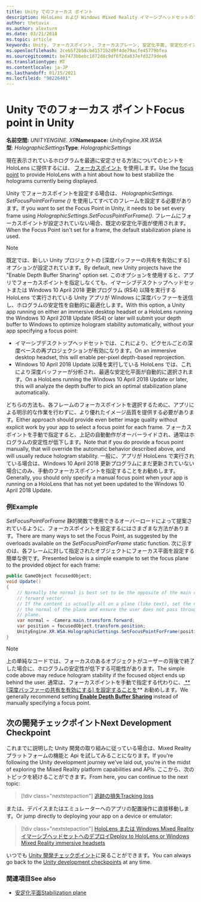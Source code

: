 ```yaml
---
title: Unity でのフォーカス ポイント
description: HoloLens および Windows Mixed Reality イマーシブヘッドセットのフォーカスポイントを設定して、Unity でのホログラムの安定性を手動で調整する方法について説明します。
author: thetuvix
ms.author: alexturn
ms.date: 03/21/2018
ms.topic: article
keywords: Unity, フォーカスポイント, フォーカスプレーン, 安定化平面, 安定化ポイント, reprojection, LSR, 深度バッファー, mixed reality ヘッドセット, windows mixed reality ヘッドセット, 仮想現実ヘッドセット
ms.openlocfilehash: 2ceb5f2b58cbd1571b2d9f4de79acfe45779bfea
ms.sourcegitcommit: be7473bbebc1872d8c9df6f2da837efd3279dee6
ms.translationtype: MT
ms.contentlocale: ja-JP
ms.lasthandoff: 01/15/2021
ms.locfileid: "98226401"
---
```

# <a name="focus-point-in-unity"></a><span data-ttu-id="b6c9b-104">Unity でのフォーカス ポイント</span><span class="sxs-lookup"><span data-stu-id="b6c9b-104">Focus point in Unity</span></span>

<span data-ttu-id="b6c9b-105">**名前空間:** *UNITYENGINE. XR*</span><span class="sxs-lookup"><span data-stu-id="b6c9b-105">**Namespace:** *UnityEngine.XR.WSA*</span></span><br>
<span data-ttu-id="b6c9b-106">**型**: *HolographicSettings*</span><span class="sxs-lookup"><span data-stu-id="b6c9b-106">**Type**: *HolographicSettings*</span></span>

<span data-ttu-id="b6c9b-107">現在表示されているホログラムを最適に安定させる方法についてのヒントを HoloLens に提供するには、 [フォーカスポイント](../platform-capabilities-and-apis/hologram-stability.md#reprojection) を使用します。</span><span class="sxs-lookup"><span data-stu-id="b6c9b-107">Use the [focus point](../platform-capabilities-and-apis/hologram-stability.md#reprojection) to provide HoloLens with a hint about how to best stabilize the holograms currently being displayed.</span></span>

<span data-ttu-id="b6c9b-108">Unity でフォーカスポイントを設定する場合は、 *HolographicSettings. SetFocusPointForFrame ()* を使用してすべてのフレームを設定する必要があります。</span><span class="sxs-lookup"><span data-stu-id="b6c9b-108">If you want to set the Focus Point in Unity, it needs to be set every frame using *HolographicSettings.SetFocusPointForFrame()*.</span></span> <span data-ttu-id="b6c9b-109">フレームにフォーカスポイントが設定されていない場合、既定の安定化平面が使用されます。</span><span class="sxs-lookup"><span data-stu-id="b6c9b-109">When the Focus Point isn't set for a frame, the default stabilization plane is used.</span></span>

> [!NOTE]
> <span data-ttu-id="b6c9b-110">既定では、新しい Unity プロジェクトの [深度バッファーの共有を有効にする] オプションが設定されています。</span><span class="sxs-lookup"><span data-stu-id="b6c9b-110">By default, new Unity projects have the "Enable Depth Buffer Sharing" option set.</span></span>  <span data-ttu-id="b6c9b-111">このオプションを使用すると、アプリでフォーカスポイントを指定しなくても、イマーシブデスクトップヘッドセットまたは Windows 10 April 2018 更新プログラム (RS4) 以降を実行する HoloLens で実行されている Unity アプリが Windows に深度バッファーを送信し、ホログラムの安定性を自動的に最適化します。</span><span class="sxs-lookup"><span data-stu-id="b6c9b-111">With this option, a Unity app running on either an immersive desktop headset or a HoloLens running the Windows 10 April 2018 Update (RS4) or later will submit your depth buffer to Windows to optimize hologram stability automatically, without your app specifying a focus point:</span></span>
> * <span data-ttu-id="b6c9b-112">イマーシブデスクトップヘッドセットでは、これにより、ピクセルごとの深度ベースの再プロジェクションが有効になります。</span><span class="sxs-lookup"><span data-stu-id="b6c9b-112">On an immersive desktop headset, this will enable per-pixel depth-based reprojection.</span></span>
> * <span data-ttu-id="b6c9b-113">Windows 10 April 2018 Update 以降を実行している HoloLens では、これにより深度バッファーが分析され、最適な安定化平面が自動的に選択されます。</span><span class="sxs-lookup"><span data-stu-id="b6c9b-113">On a HoloLens running the Windows 10 April 2018 Update or later, this will analyze the depth buffer to pick an optimal stabilization plane automatically.</span></span>
>
> <span data-ttu-id="b6c9b-114">どちらの方法も、各フレームのフォーカスポイントを選択するために、アプリによる明示的な作業を行わずに、より優れたイメージ品質を提供する必要があります。</span><span class="sxs-lookup"><span data-stu-id="b6c9b-114">Either approach should provide even better image quality without explicit work by your app to select a focus point for each frame.</span></span>  <span data-ttu-id="b6c9b-115">フォーカスポイントを手動で指定すると、上記の自動動作がオーバーライドされ、通常はホログラムの安定性が低下します。</span><span class="sxs-lookup"><span data-stu-id="b6c9b-115">Note that if you do provide a focus point manually, that will override the automatic behavior described above, and will usually reduce hologram stability.</span></span>  <span data-ttu-id="b6c9b-116">一般に、アプリが HoloLens で実行されている場合は、Windows 10 April 2018 更新プログラムにまだ更新されていない場合にのみ、手動のフォーカスポイントを指定することをお勧めします。</span><span class="sxs-lookup"><span data-stu-id="b6c9b-116">Generally, you should only specify a manual focus point when your app is running on a HoloLens that has not yet been updated to the Windows 10 April 2018 Update.</span></span>

### <a name="example"></a><span data-ttu-id="b6c9b-117">例</span><span class="sxs-lookup"><span data-stu-id="b6c9b-117">Example</span></span>

<span data-ttu-id="b6c9b-118">*SetFocusPointForFrame* 静的関数で使用できるオーバーロードによって提案されているように、フォーカスポイントを設定するにはさまざまな方法があります。</span><span class="sxs-lookup"><span data-stu-id="b6c9b-118">There are many ways to set the Focus Point, as suggested by the overloads available on the *SetFocusPointForFrame* static function.</span></span> <span data-ttu-id="b6c9b-119">次に示すのは、各フレームに対して指定されたオブジェクトにフォーカス平面を設定する簡単な例です。</span><span class="sxs-lookup"><span data-stu-id="b6c9b-119">Presented below is a simple example to set the focus plane to the provided object for each frame:</span></span>

```cs
public GameObject focusedObject;
void Update()
{
    // Normally the normal is best set to be the opposite of the main camera's
    // forward vector.
    // If the content is actually all on a plane (like text), set the normal to
    // the normal of the plane and ensure the user does not pass through the
    // plane.
    var normal = -Camera.main.transform.forward;     
    var position = focusedObject.transform.position;
    UnityEngine.XR.WSA.HolographicSettings.SetFocusPointForFrame(position, normal);
}
```

> [!NOTE]
> <span data-ttu-id="b6c9b-120">上の単純なコードでは、フォーカスのあるオブジェクトがユーザーの背後で終了した場合に、ホログラムの安定性が低下する可能性があります。</span><span class="sxs-lookup"><span data-stu-id="b6c9b-120">The simple code above may reduce hologram stability if the focused object ends up behind the user.</span></span> <span data-ttu-id="b6c9b-121">通常は、フォーカスポイントを手動で指定する代わりに、[ \*\*[深度バッファーの共有を有効にする] を設定することを](camera-in-unity.md#sharing-your-depth-buffers-with-windows)\*\* お勧めします。</span><span class="sxs-lookup"><span data-stu-id="b6c9b-121">We generally recommend setting **[Enable Depth Buffer Sharing](camera-in-unity.md#sharing-your-depth-buffers-with-windows)** instead of manually specifying a focus point.</span></span>

## <a name="next-development-checkpoint"></a><span data-ttu-id="b6c9b-122">次の開発チェックポイント</span><span class="sxs-lookup"><span data-stu-id="b6c9b-122">Next Development Checkpoint</span></span>

<span data-ttu-id="b6c9b-123">これまでに説明した Unity 開発の取り組みに従っている場合は、Mixed Reality プラットフォームの機能と Api を試してみることになります。</span><span class="sxs-lookup"><span data-stu-id="b6c9b-123">If you're following the Unity development journey we've laid out, you're in the midst of exploring the Mixed Reality platform capabilities and APIs.</span></span> <span data-ttu-id="b6c9b-124">ここから、次のトピックを続けることができます。</span><span class="sxs-lookup"><span data-stu-id="b6c9b-124">From here, you can continue to the next topic:</span></span>

> [!div class="nextstepaction"]
> [<span data-ttu-id="b6c9b-125">追跡の損失</span><span class="sxs-lookup"><span data-stu-id="b6c9b-125">Tracking loss</span></span>](tracking-loss-in-unity.md)

<span data-ttu-id="b6c9b-126">または、デバイスまたはエミュレーターへのアプリの配置操作に直接移動します。</span><span class="sxs-lookup"><span data-stu-id="b6c9b-126">Or jump directly to deploying your app on a device or emulator:</span></span>

> [!div class="nextstepaction"]
> [<span data-ttu-id="b6c9b-127">HoloLens または Windows Mixed Reality イマーシブヘッドセットへのデプロイ</span><span class="sxs-lookup"><span data-stu-id="b6c9b-127">Deploy to HoloLens or Windows Mixed Reality immersive headsets</span></span>](../platform-capabilities-and-apis/using-visual-studio.md)

<span data-ttu-id="b6c9b-128">いつでも [Unity 開発チェックポイント](unity-development-overview.md#3-advanced-features)に戻ることができます。</span><span class="sxs-lookup"><span data-stu-id="b6c9b-128">You can always go back to the [Unity development checkpoints](unity-development-overview.md#3-advanced-features) at any time.</span></span>

### <a name="see-also"></a><span data-ttu-id="b6c9b-129">関連項目</span><span class="sxs-lookup"><span data-stu-id="b6c9b-129">See also</span></span>

* [<span data-ttu-id="b6c9b-130">安定化平面</span><span class="sxs-lookup"><span data-stu-id="b6c9b-130">Stabilization plane</span></span>](../platform-capabilities-and-apis/hologram-stability.md#reprojection)
